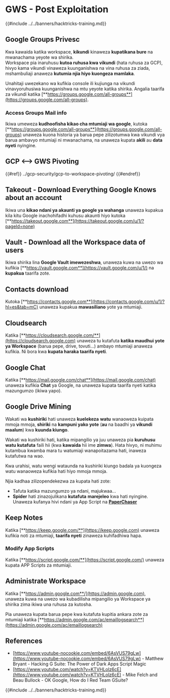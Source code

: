 # GWS - Post Exploitation

{{#include ../../banners/hacktricks-training.md}}

## Google Groups Privesc

Kwa kawaida katika workspace, **kikundi** kinaweza **kupatikana bure** na mwanachama yeyote wa shirika.\
Workspace pia inaruhusu **kutoa ruhusa kwa vikundi** (hata ruhusa za GCP), hivyo kama vikundi vinaweza kuunganishwa na vina ruhusa za ziada, mshambuliaji anaweza **kutumia njia hiyo kuongeza mamlaka**.

Unahitaji uwezekano wa kufikia console ili kujiunga na vikundi vinavyoruhusiwa kuunganishwa na mtu yeyote katika shirika. Angalia taarifa za vikundi katika [**https://groups.google.com/all-groups**](https://groups.google.com/all-groups).

### Access Groups Mail info

Ikiwa umeweza **kudhoofisha kikao cha mtumiaji wa google**, kutoka [**https://groups.google.com/all-groups**](https://groups.google.com/all-groups) unaweza kuona historia ya barua pepe zilizotumwa kwa vikundi vya barua ambavyo mtumiaji ni mwanachama, na unaweza kupata **akili** au **data nyeti** nyingine.

## GCP <--> GWS Pivoting

{{#ref}}
../gcp-security/gcp-to-workspace-pivoting/
{{#endref}}

## Takeout - Download Everything Google Knows about an account

Ikiwa una **kikao ndani ya akaunti ya google ya wahanga** unaweza kupakua kila kitu Google inachohifadhi kuhusu akaunti hiyo kutoka [**https://takeout.google.com**](https://takeout.google.com/u/1/?pageId=none)

## Vault - Download all the Workspace data of users

Ikiwa shirika lina **Google Vault imewezeshwa**, unaweza kuwa na uwezo wa kufikia [**https://vault.google.com**](https://vault.google.com/u/1/) na **kupakua** taarifa zote.

## Contacts download

Kutoka [**https://contacts.google.com**](https://contacts.google.com/u/1/?hl=es&tab=mC) unaweza kupakua **mawasiliano** yote ya mtumiaji.

## Cloudsearch

Katika [**https://cloudsearch.google.com/**](https://cloudsearch.google.com) unaweza tu kutafuta **katika maudhui yote ya Workspace** (barua pepe, drive, tovuti...) ambayo mtumiaji anaweza kufikia. Ni bora kwa **kupata haraka taarifa nyeti**.

## Google Chat

Katika [**https://mail.google.com/chat**](https://mail.google.com/chat) unaweza kufikia **Chat** ya Google, na unaweza kupata taarifa nyeti katika mazungumzo (ikiwa yapo).

## Google Drive Mining

Wakati wa **kushiriki** hati unaweza **kuelekeza** **watu** wanaoweza kuipata mmoja mmoja, **shiriki** na **kampuni yako yote** (**au** na baadhi ya **vikundi maalum**) kwa **kuunda kiungo**.

Wakati wa kushiriki hati, katika mipangilio ya juu unaweza pia **kuruhusu watu kutafuta** faili hii (kwa **kawaida** hii ime **zimwa**). Hata hivyo, ni muhimu kutambua kwamba mara tu watumiaji wanapoitazama hati, inaweza kutafutwa na wao.

Kwa urahisi, watu wengi wataunda na kushiriki kiungo badala ya kuongeza watu wanaoweza kufikia hati hiyo mmoja mmoja.

Njia kadhaa zilizopendekezwa za kupata hati zote:

- Tafuta katika mazungumzo ya ndani, majukwaa...
- **Spider** hati zinazojulikana **kutafuta** **marejeleo** kwa hati nyingine. Unaweza kufanya hivi ndani ya App Script na [**PaperChaser**](https://github.com/mandatoryprogrammer/PaperChaser)

## **Keep Notes**

Katika [**https://keep.google.com/**](https://keep.google.com) unaweza kufikia noti za mtumiaji, **taarifa nyeti** zinaweza kuhifadhiwa hapa.

### Modify App Scripts

Katika [**https://script.google.com/**](https://script.google.com/) unaweza kupata APP Scripts za mtumiaji.

## **Administrate Workspace**

Katika [**https://admin.google.com**/](https://admin.google.com), unaweza kuwa na uwezo wa kubadilisha mipangilio ya Workspace ya shirika zima ikiwa una ruhusa za kutosha.

Pia unaweza kupata barua pepe kwa kutafuta kupitia ankara zote za mtumiaji katika [**https://admin.google.com/ac/emaillogsearch**](https://admin.google.com/ac/emaillogsearch)

## References

- [https://www.youtube-nocookie.com/embed/6AsVUS79gLw](https://www.youtube-nocookie.com/embed/6AsVUS79gLw) - Matthew Bryant - Hacking G Suite: The Power of Dark Apps Script Magic
- [https://www.youtube.com/watch?v=KTVHLolz6cE](https://www.youtube.com/watch?v=KTVHLolz6cE) - Mike Felch and Beau Bullock - OK Google, How do I Red Team GSuite?

{{#include ../../banners/hacktricks-training.md}}

